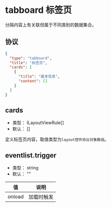 # tabboard 标签页
分隔内容上有关联但属于不同类别的数据集合。

## 协议
```json
{
  "type": "tabboard",
  "title": "标签页",
  "cards": [
    {
      "title": "基本信息",
      "content": []
    }
  ]
}
```

## cards
+ 类型： ILayoutViewRule[]
+ 默认： []

定义标签页内容，取值类型为`layout控件协议对象数组`。

## eventlist.trigger
+ 类型： string
+ 默认： ""

| 值 | 说明 |
| ---- | ---- |
| onload | 加载时触发 |
